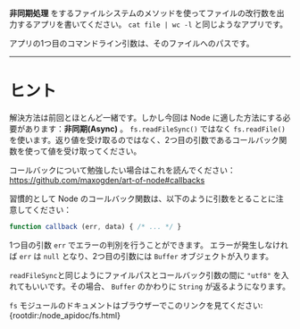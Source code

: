 **非同期処理** をするファイルシステムのメソッドを使ってファイルの改行数を出力するアプリを書いてください。 `cat file | wc -l` と同じようなアプリです。

アプリの1つ目のコマンドライン引数は、そのファイルへのパスです。

----------------------------------------------------------------------
# ヒント

解決方法は前回とほとんど一緒です。しかし今回は Node に適した方法にする必要があります：**非同期(Async)** 。
`fs.readFileSync()` ではなく `fs.readFile()` を使います。返り値を受け取るのではなく、2つ目の引数であるコールバック関数を使って値を受け取ってください。

コールバックについて勉強したい場合はこれを読んでください： https://github.com/maxogden/art-of-node#callbacks

習慣的として Node のコールバック関数は、以下のように引数をとることに注意してください：

```js
function callback (err, data) { /* ... */ }
```

1つ目の引数 `err` でエラーの判別を行うことができます。
エラーが発生しなければ `err` は `null` となり、2つ目の引数には `Buffer` オブジェクトが入ります。

`readFileSync`と同じようにファイルパスとコールバック引数の間に `"utf8"` を入れてもいいです。その場合、 `Buffer` のかわりに `String` が返るようになります。

`fs` モジュールのドキュメントはブラウザーでこのリンクを見てください:
  {rootdir:/node_apidoc/fs.html}
